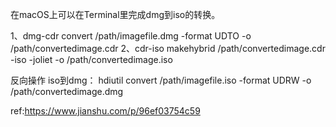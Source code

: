 在macOS上可以在Terminal里完成dmg到iso的转换。

1、dmg-cdr
convert /path/imagefile.dmg -format UDTO -o /path/convertedimage.cdr
2、cdr-iso
makehybrid /path/convertedimage.cdr -iso -joliet -o /path/convertedimage.iso

反向操作 iso到dmg：
hdiutil convert /path/imagefile.iso -format UDRW -o /path/convertedimage.dmg

ref:https://www.jianshu.com/p/96ef03754c59